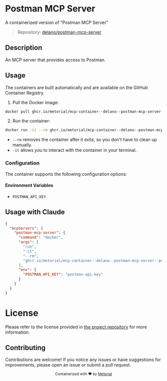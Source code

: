 
# Postman MCP Server

A containerized version of "Postman MCP Server"

> Repository: [delano/postman-mcp-server](https://github.com/delano/postman-mcp-server)

## Description

An MCP server that provides access to Postman.


## Usage

The containers are built automatically and are available on the GitHub Container Registry.

1. Pull the Docker image:

```bash
docker pull ghcr.io/metorial/mcp-container--delano--postman-mcp-server--postman-mcp-server
```

2. Run the container:

```bash
docker run -it --rm ghcr.io/metorial/mcp-container--delano--postman-mcp-server--postman-mcp-server 
```

- `--rm` removes the container after it exits, so you don't have to clean up manually.
- `-it` allows you to interact with the container in your terminal.


### Configuration

The container supports the following configuration options:




#### Environment Variables

- `POSTMAN_API_KEY`




## Usage with Claude

```json
{
  "mcpServers": {
    "postman-mcp-server": {
      "command": "docker",
      "args": [
        "run",
        "-it",
        "--rm",
        "ghcr.io/metorial/mcp-container--delano--postman-mcp-server--postman-mcp-server"
      ],
      "env": {
        "POSTMAN_API_KEY": "postman-api-key"
      }
    }
  }
}
```

# License

Please refer to the license provided in [the project repository](https://github.com/delano/postman-mcp-server) for more information.

## Contributing

Contributions are welcome! If you notice any issues or have suggestions for improvements, please open an issue or submit a pull request.

<div align="center">
  <sub>Containerized with ❤️ by <a href="https://metorial.com">Metorial</a></sub>
</div>
  